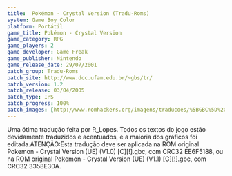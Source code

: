 ```yaml
---
title:  Pokémon - Crystal Version (Tradu-Roms)
system: Game Boy Color
platform: Portátil
game_title: Pokémon - Crystal Version
game_category: RPG
game_players: 2
game_developer: Game Freak
game_publisher: Nintendo
game_release_date: 29/07/2001
patch_group: Tradu-Roms
patch_site: http://www.dcc.ufam.edu.br/~gbs/tr/
patch_version: 1.2
patch_release: 03/04/2005
patch_type: IPS
patch_progress: 100%
patch_images: [http://www.romhackers.org/imagens/traducoes/%5BGBC%5D%20Pok%C3%A9mon%20-%20Crystal%20Version%20-%20Tradu-Roms%20-%201.png,http://www.romhackers.org/imagens/traducoes/%5BGBC%5D%20Pok%C3%A9mon%20-%20Crystal%20Version%20-%20Tradu-Roms%20-%202.png,http://www.romhackers.org/imagens/traducoes/%5BGBC%5D%20Pok%C3%A9mon%20-%20Crystal%20Version%20-%20Tradu-Roms%20-%203.png]
---
```

Uma ótima tradução feita por R_Lopes. Todos os textos do jogo estão devidamente traduzidos e acentuados, e a maioria dos gráficos foi editada.ATENÇÃO:Esta tradução deve ser aplicada na ROM original Pokemon - Crystal Version (UE) (V1.0) [C][!].gbc, com CRC32 EE6F5188, ou na ROM original Pokemon - Crystal Version (UE) (V1.1) [C][!].gbc, com CRC32 3358E30A.